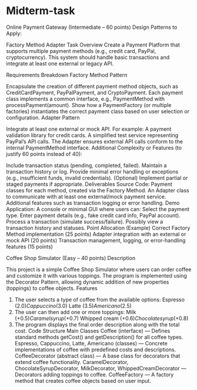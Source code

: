 # Midterm-task
Online Payment Gateway (Intermediate – 60 points)
Design Patterns to Apply:

Factory Method
Adapter
Task Overview
Create a Payment Platform that supports multiple payment methods (e.g., credit card, PayPal, cryptocurrency). This system should handle basic transactions and integrate at least one external or legacy API.

Requirements Breakdown
Factory Method Pattern

Encapsulate the creation of different payment method objects, such as CreditCardPayment, PayPalPayment, and CryptoPayment.
Each payment class implements a common interface, e.g., PaymentMethod with processPayment(amount).
Show how a PaymentFactory (or multiple factories) instantiates the correct payment class based on user selection or configuration.
Adapter Pattern

Integrate at least one external or mock API. For example:
A payment validation library for credit cards.
A simplified test service representing PayPal’s API calls.
The Adapter ensures external API calls conform to the internal PaymentMethod interface.
Additional Complexity or Features (to justify 60 points instead of 40):

Include transaction status (pending, completed, failed).
Maintain a transaction history or log.
Provide minimal error handling or exceptions (e.g., insufficient funds, invalid credentials).
(Optional) Implement partial or staged payments if appropriate.
Deliverables
Source Code:
Payment classes for each method, created via the Factory Method.
An Adapter class to communicate with at least one external/mock payment service.
Additional features such as transaction logging or error handling.
Demo Application:
A console or minimal GUI where users can:
Select the payment type.
Enter payment details (e.g., fake credit card info, PayPal account).
Process a transaction (simulate success/failure).
Possibly view a transaction history and statuses.
Point Allocation (Example)
Correct Factory Method implementation (25 points)
Adapter integration with an external or mock API (20 points)
Transaction management, logging, or error-handling features (15 points)

Coffee Shop Simulator (Easy – 40 points)
Description

This project is a simple Coffee Shop Simulator where users can order coffee and customize it with various toppings. The program is implemented using the Decorator Pattern, allowing dynamic addition of new properties (toppings) to coffee objects.
Features
1. The user selects a type of coffee from the available options:
Espresso ($2.0)
Cappuccino ($3.0)
Latte ($3.5)
Americano ($2.5)
2. The user can then add one or more toppings:
Milk (+$0.5)
Caramel syrup (+$0.7)
Whipped cream (+$0.6)
Chocolate syrup (+$0.8)
3. The program displays the final order description along with the total cost.
Code Structure
Main Classes
Coffee (interface) — Defines standard methods getCost() and getDescription() for all coffee types.
Espresso, Cappuccino, Latte, Americano (classes) — Concrete implementations of coffee with predefined costs and descriptions.
CоffeeDecorator (abstract class) — A base class for decorators that extend coffee functionality.
CaramelDecorator, ChocolateSyrupDecorator, MilkDecorator, WhippedCreamDecorator — Decorators adding toppings to coffee.
CoffeeFactory — A factory method that creates coffee objects based on user input.
